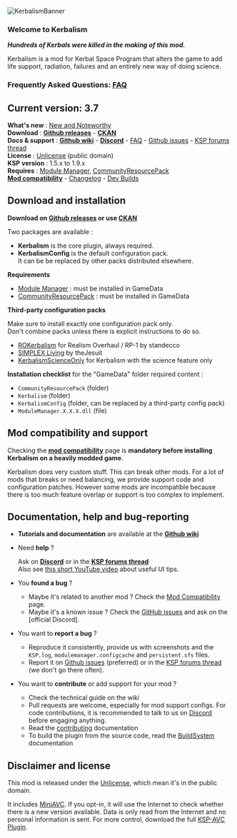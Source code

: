 ![KerbalismBanner]

### Welcome to Kerbalism

***Hundreds of Kerbals were killed in the making of this mod.***

Kerbalism is a mod for Kerbal Space Program that alters the game to add life support, radiation, failures and an entirely new way of doing science.

### Frequently Asked Questions: [FAQ]

## Current version: 3.7

**What's new** : [New and Noteworthy]   
**Download** : **[Github releases]** - **[CKAN]**  
**Docs & support** : **[Github wiki]** - **[Discord]** - [FAQ] - [Github issues] - [KSP forums thread]  
**License** : [Unlicense] (public domain)  
**KSP version** : 1.5.x to 1.9.x  
**Requires** : [Module Manager], [CommunityResourcePack]  
**[Mod compatibility]** - [Changelog] - [Dev Builds]

## Download and installation

**Download on [Github releases] or use [CKAN]** 

Two packages are available :
- **Kerbalism** is the core plugin, always required.
- **KerbalismConfig** is the default configuration pack.\
  It can be be replaced by other packs distributed elsewhere.

**Requirements**

- [Module Manager] : must be installed in GameData
- [CommunityResourcePack] : must be installed in GameData

**Third-party configuration packs**

Make sure to install exactly one configuration pack only.\
Don't combine packs unless there is explicit instructions to do so.
- [ROKerbalism](https://github.com/Standecco/ROKerbalism) for Realism Overhaul / RP-1 by standecco
- [SIMPLEX Living](https://spacedock.info/mod/2067) by theJesuit
- [KerbalismScienceOnly](https://github.com/Kerbalism/KerbalismScienceOnly/releases) for Kerbalism with the science feature only

**Installation checklist** for the "GameData" folder required content : 

- `CommunityResourcePack` (folder)
- `Kerbalism` (folder)
- `KerbalismConfig` (folder, can be replaced by a third-party config pack)
- `ModuleManager.X.X.X.dll` (file)

## Mod compatibility and support

Checking the **[mod compatibility]** page is **mandatory before installing Kerbalism on a heavily modded game**.

Kerbalism does very custom stuff. This can break other mods. For a lot of mods that breaks or need balancing, we provide support code and configuration patches. However some mods are incompatible because there is too much feature overlap or support is too complex to implement.

## Documentation, help and bug-reporting

- **Tutorials and documentation** are available at the **[Github wiki]**

- Need **help** ?

  Ask on **[Discord]** or in the **[KSP forums thread]**\
  Also see [this short YouTube video](https://www.youtube.com/watch?v=eW9pW_839sw) about useful UI tips.

- You **found a bug** ?
  - Maybe it's related to another mod ? Check the [Mod Compatibility] page.
  - Maybe it's a known issue ? Check the [GitHub issues] and ask on the [official Discord].

- You want to **report a bug** ?
  - Reproduce it consistently, provide us with screenshots and the `KSP.log`, `modulemanager.configcache` and `persistent.sfs` files.
  - Report it on [Github issues] (preferred) or in the [KSP forums thread] (we don't go there often).

- You want to **contribute** or add support for your mod ?
  - Check the technical guide on the wiki
  - Pull requests are welcome, especially for mod support configs. For code contributions, it is recommended to talk to us on [Discord] before engaging anything.
  - Read the [contributing] documentation
  - To build the plugin from the source code, read the [BuildSystem] documentation

## Disclaimer and license

This mod is released under the [Unlicense], which mean it's in the public domain.

It includes [MiniAVC]. If you opt-in, it will use the Internet to check whether there is a new version available. Data is only read from the Internet and no personal information is sent. For more control, download the full [KSP-AVC Plugin].




[Github releases]: https://github.com/Kerbalism/Kerbalism/releases
[Github wiki]: https://github.com/Kerbalism/Kerbalism/wiki
[GitHub issues]: https://github.com/Kerbalism/Kerbalism/issues
[Dev Builds]: https://github.com/Kerbalism/DevBuilds/releases
[Mod Compatibility]: https://github.com/Kerbalism/Kerbalism/wiki/Home-~-Mod-Support
[Changelog]: https://github.com/Kerbalism/Kerbalism/blob/master/CHANGELOG.md
[Contributing]: https://github.com/Kerbalism/Kerbalism/blob/master/CONTRIBUTING.md
[BuildSystem]: https://github.com/Kerbalism/Kerbalism/blob/master/BuildSystem/README.MD
[System/API.cs]: https://github.com/Kerbalism/Kerbalism/blob/master/src/System/API.cs
[KSP forums thread]: https://forum.kerbalspaceprogram.com/index.php?/topic/190382-150-181-kerbalism-32/
[Discord]: https://discord.gg/3JAE2JE

[Module Manager]: https://ksp.sarbian.com/jenkins/job/ModuleManager/lastStableBuild/
[CommunityResourcePack]: https://github.com/BobPalmer/CommunityResourcePack/releases
[MiniAVC]: https://ksp.cybutek.net/miniavc/Documents/README.htm
[KSP-AVC Plugin]: https://forum.kerbalspaceprogram.com/index.php?/topic/72169-13-12-ksp-avc-add-on-version-checker-plugin-1162-miniavc-ksp-avc-online-2016-10-13/
[CKAN]: https://forum.kerbalspaceprogram.com/index.php?/topic/154922-ckan-the-comprehensive-kerbal-archive-network-v1264-orion/
[Unlicense]: https://github.com/Kerbalism/Kerbalism/blob/master/LICENSE

[KerbalismBanner]: https://github.com/Kerbalism/Kerbalism/raw/master/misc/img/banner.png

[New and Noteworthy]: https://github.com/Kerbalism/Kerbalism/wiki/New-And-Noteworthy
[FAQ]: https://github.com/Kerbalism/Kerbalism/wiki/FAQ
